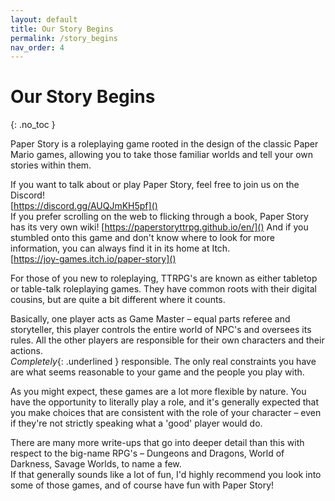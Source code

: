 ```yaml
---
layout: default
title: Our Story Begins
permalink: /story_begins
nav_order: 4
---
```


# Our Story Begins
{: .no_toc }

Paper Story is a roleplaying game rooted in the design of the classic Paper Mario games, allowing you to take those familiar worlds and tell your own stories within them.

If you want to talk about or play Paper Story, feel free to join us on the Discord!  
[https://discord.gg/AUQJmKH5pf]()  
If you prefer scrolling on the web to flicking through a book, Paper Story has its very own wiki!
[https://paperstoryttrpg.github.io/en/]()
And if you stumbled onto this game and don't know where to look for more 
information, you can always find it in its home at Itch.  
[https://joy-games.itch.io/paper-story]()

For those of you new to roleplaying, TTRPG's are known as either tabletop or table-talk roleplaying games. They have common roots with their digital cousins, but are quite a bit different where it counts.

Basically, one player acts as Game Master – equal parts referee and storyteller, this player controls the entire world of NPC's and oversees its rules. All the other players are responsible for their own characters and their actions.  
_Completely_{: .underlined } responsible. The only real constraints you have are what seems reasonable to your game and the people you play with.

As you might expect, these games are a lot more flexible by nature. You have the opportunity to literally play a role, and it's generally expected that you make choices that are consistent with the role of your character – even if they're not strictly speaking what a 'good' player would do.

There are many more write-ups that go into deeper detail than this with respect to the big-name RPG's – Dungeons and Dragons, World of Darkness, Savage Worlds, to name a few.  
If that generally sounds like a lot of fun, I'd highly recommend you look into some of those games, and of course have fun with Paper Story!

